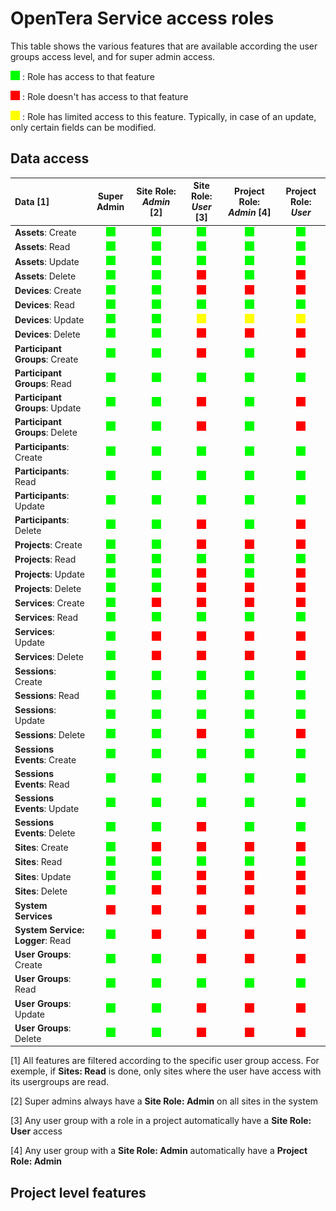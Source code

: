  # OpenTera Service access roles
 
 This table shows the various features that are available according the user groups access level, and for super admin access.
 
 ![ True](images/on_.png) : Role has access to that feature
 
 ![False](images/off.png) : Role doesn't has access to that feature
  
 ![Limit](images/lim.png) : Role has limited access to this feature. Typically, in case of an update, only certain fields can be modified. 
 
 ## Data access
| Data [1]                              | Super Admin              | Site Role: *Admin* [2]   | Site Role: *User* [3]    | Project Role: *Admin* [4]    | Project Role: *User* 
| :---                                  | :---:                    | :---:                    | :---:                    | :---:                        | :---:
| **Assets**: Create                    | ![ True](images/on_.png) | ![ True](images/on_.png) | ![ True](images/on_.png) | ![ True](images/on_.png)     | ![ True](images/on_.png)
| **Assets**: Read                      | ![ True](images/on_.png) | ![ True](images/on_.png) | ![ True](images/on_.png) | ![ True](images/on_.png)     | ![ True](images/on_.png)
| **Assets**: Update                    | ![ True](images/on_.png) | ![ True](images/on_.png) | ![ True](images/on_.png) | ![ True](images/on_.png)     | ![ True](images/on_.png)
| **Assets**: Delete                    | ![ True](images/on_.png) | ![ True](images/on_.png) | ![False](images/off.png) | ![ True](images/on_.png)     | ![False](images/off.png)
| **Devices**: Create                   | ![ True](images/on_.png) | ![ True](images/on_.png) | ![False](images/off.png) | ![False](images/off.png)     | ![False](images/off.png)
| **Devices**: Read                     | ![ True](images/on_.png) | ![ True](images/on_.png) | ![ True](images/on_.png) | ![ True](images/on_.png)     | ![ True](images/on_.png)
| **Devices**: Update                   | ![ True](images/on_.png) | ![ True](images/on_.png) | ![Limit](images/lim.png) | ![Limit](images/lim.png)     | ![Limit](images/lim.png)
| **Devices**: Delete                   | ![ True](images/on_.png) | ![ True](images/on_.png) | ![False](images/off.png) | ![False](images/off.png)     | ![False](images/off.png) 
| **Participant Groups**: Create        | ![ True](images/on_.png) | ![ True](images/on_.png) | ![False](images/off.png) | ![ True](images/on_.png)     | ![False](images/off.png)
| **Participant Groups**: Read          | ![ True](images/on_.png) | ![ True](images/on_.png) | ![ True](images/on_.png) | ![ True](images/on_.png)     | ![ True](images/on_.png)
| **Participant Groups**: Update        | ![ True](images/on_.png) | ![ True](images/on_.png) | ![False](images/off.png) | ![ True](images/on_.png)     | ![False](images/off.png)
| **Participant Groups**: Delete        | ![ True](images/on_.png) | ![ True](images/on_.png) | ![False](images/off.png) | ![ True](images/on_.png)     | ![False](images/off.png)
| **Participants**: Create              | ![ True](images/on_.png) | ![ True](images/on_.png) | ![ True](images/on_.png) | ![ True](images/on_.png)     | ![ True](images/on_.png)
| **Participants**: Read                | ![ True](images/on_.png) | ![ True](images/on_.png) | ![ True](images/on_.png) | ![ True](images/on_.png)     | ![ True](images/on_.png)
| **Participants**: Update              | ![ True](images/on_.png) | ![ True](images/on_.png) | ![ True](images/on_.png) | ![ True](images/on_.png)     | ![ True](images/on_.png)
| **Participants**: Delete              | ![ True](images/on_.png) | ![ True](images/on_.png) | ![False](images/off.png) | ![ True](images/on_.png)     | ![False](images/off.png) 
| **Projects**: Create                  | ![ True](images/on_.png) | ![ True](images/on_.png) | ![False](images/off.png) | ![False](images/off.png)     | ![False](images/off.png)
| **Projects**: Read                    | ![ True](images/on_.png) | ![ True](images/on_.png) | ![ True](images/on_.png) | ![ True](images/on_.png)     | ![ True](images/on_.png)
| **Projects**: Update                  | ![ True](images/on_.png) | ![ True](images/on_.png) | ![False](images/off.png) | ![ True](images/on_.png)     | ![False](images/off.png)
| **Projects**: Delete                  | ![ True](images/on_.png) | ![ True](images/on_.png) | ![False](images/off.png) | ![False](images/off.png)     | ![False](images/off.png)
| **Services**: Create                  | ![ True](images/on_.png) | ![False](images/off.png) | ![False](images/off.png) | ![False](images/off.png)     | ![False](images/off.png)
| **Services**: Read                    | ![ True](images/on_.png) | ![ True](images/on_.png) | ![ True](images/on_.png) | ![ True](images/on_.png)     | ![ True](images/on_.png)
| **Services**: Update                  | ![ True](images/on_.png) | ![False](images/off.png) | ![False](images/off.png) | ![False](images/off.png)     | ![False](images/off.png)
| **Services**: Delete                  | ![ True](images/on_.png) | ![False](images/off.png) | ![False](images/off.png) | ![False](images/off.png)     | ![False](images/off.png)
| **Sessions**: Create                  | ![ True](images/on_.png) | ![ True](images/on_.png) | ![ True](images/on_.png) | ![ True](images/on_.png)     | ![ True](images/on_.png)
| **Sessions**: Read                    | ![ True](images/on_.png) | ![ True](images/on_.png) | ![ True](images/on_.png) | ![ True](images/on_.png)     | ![ True](images/on_.png)
| **Sessions**: Update                  | ![ True](images/on_.png) | ![ True](images/on_.png) | ![ True](images/on_.png) | ![ True](images/on_.png)     | ![ True](images/on_.png)
| **Sessions**: Delete                  | ![ True](images/on_.png) | ![ True](images/on_.png) | ![False](images/off.png) | ![ True](images/on_.png)     | ![False](images/off.png)
| **Sessions Events**: Create           | ![ True](images/on_.png) | ![ True](images/on_.png) | ![ True](images/on_.png) | ![ True](images/on_.png)     | ![ True](images/on_.png)
| **Sessions Events**: Read             | ![ True](images/on_.png) | ![ True](images/on_.png) | ![ True](images/on_.png) | ![ True](images/on_.png)     | ![ True](images/on_.png)
| **Sessions Events**: Update           | ![ True](images/on_.png) | ![ True](images/on_.png) | ![ True](images/on_.png) | ![ True](images/on_.png)     | ![ True](images/on_.png)
| **Sessions Events**: Delete           | ![ True](images/on_.png) | ![ True](images/on_.png) | ![False](images/off.png) | ![ True](images/on_.png)     | ![ True](images/on_.png)
| **Sites**: Create                     | ![ True](images/on_.png) | ![False](images/off.png) | ![False](images/off.png) | ![False](images/off.png)     | ![False](images/off.png)
| **Sites**: Read                       | ![ True](images/on_.png) | ![ True](images/on_.png) | ![ True](images/on_.png) | ![ True](images/on_.png)     | ![ True](images/on_.png)
| **Sites**: Update                     | ![ True](images/on_.png) | ![ True](images/on_.png) | ![False](images/off.png) | ![False](images/off.png)     | ![False](images/off.png)
| **Sites**: Delete                     | ![ True](images/on_.png) | ![False](images/off.png) | ![False](images/off.png) | ![False](images/off.png)     | ![False](images/off.png)
| **System Services**                   | ![False](images/off.png) | ![False](images/off.png) | ![False](images/off.png) | ![False](images/off.png)     | ![False](images/off.png)
| **System Service: Logger**: Read      | ![ True](images/on_.png) | ![False](images/off.png) | ![False](images/off.png) | ![False](images/off.png)     | ![False](images/off.png)
| **User Groups**: Create               | ![ True](images/on_.png) | ![ True](images/on_.png) | ![False](images/off.png) | ![False](images/off.png)     | ![False](images/off.png)
| **User Groups**: Read                 | ![ True](images/on_.png) | ![ True](images/on_.png) | ![ True](images/on_.png) | ![ True](images/on_.png)     | ![ True](images/on_.png)
| **User Groups**: Update               | ![ True](images/on_.png) | ![ True](images/on_.png) | ![False](images/off.png) | ![False](images/off.png)     | ![False](images/off.png)
| **User Groups**: Delete               | ![ True](images/on_.png) | ![ True](images/on_.png) | ![False](images/off.png) | ![False](images/off.png)     | ![False](images/off.png)

[1] All features are filtered according to the specific user group access. For exemple, if **Sites: Read** is done, only sites where the user have access with its usergroups are read.

[2] Super admins always have a **Site Role: Admin** on all sites in the system

[3] Any user group with a role in a project automatically have a **Site Role: User** access

[4] Any user group with a **Site Role: Admin** automatically have a **Project Role: Admin**
 ## Project level features
